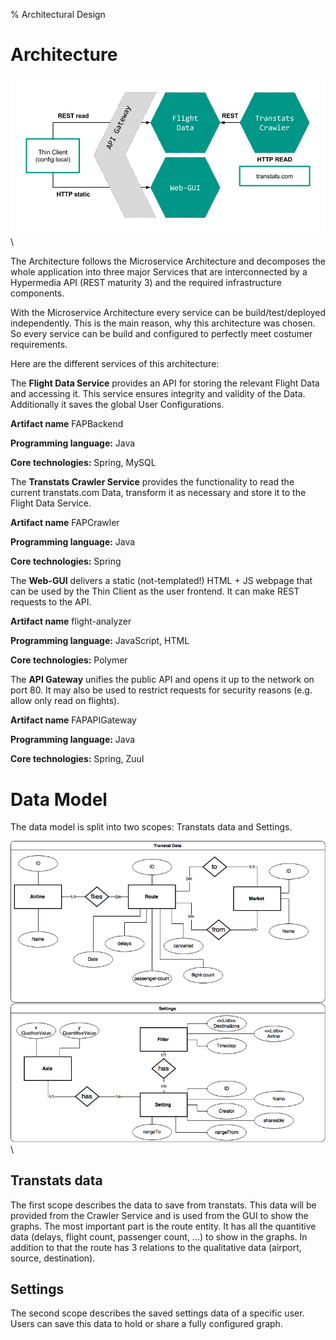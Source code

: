 % Architectural Design

# Architecture

![Architektur Diagramm](architecture.png)\

The Architecture follows the Microservice Architecture and decomposes the whole application into three major Services that are interconnected by a Hypermedia API (REST maturity 3) and the required infrastructure components.

With the Microservice Architecture every service can be build/test/deployed independently. This is the main reason, why this
architecture was chosen. So every service can be build and configured to
perfectly meet costumer requirements.

Here are the different services of this architecture:

The **Flight Data Service** provides an API for storing the relevant Flight Data and accessing it. This service ensures integrity and validity of the Data. Additionally it saves the global User Configurations.

**Artifact name** FAPBackend

**Programming language:** Java

**Core technologies:** Spring, MySQL

The **Transtats Crawler Service** provides the functionality to read the current transtats.com Data, transform it as necessary and store it to the Flight Data Service.

**Artifact name** FAPCrawler

**Programming language:** Java

**Core technologies:** Spring

The **Web-GUI** delivers a static (not-templated!) HTML + JS webpage that can be used by the Thin Client as the user frontend. It can make REST requests to the API.

**Artifact name** flight-analyzer

**Programming language:** JavaScript, HTML

**Core technologies:** Polymer

The **API Gateway** unifies the public API and opens it up to the network on port 80. It may also be used to restrict requests for security reasons (e.g. allow only read on flights).

**Artifact name** FAPAPIGateway

**Programming language:** Java

**Core technologies:** Spring, Zuul

# Data Model

The data model is split into two scopes: Transtats data and Settings.

![](model.png)\


## Transtats data

The first scope describes the data to save from transtats. This data will be provided from the Crawler Service and is used from the GUI to show the graphs. The most important part is the route entity. It has all the quantitive data (delays, flight count, passenger count, ...) to show in the graphs. In addition to that the route has 3 relations to the qualitative data (airport, source, destination).

## Settings

The second scope describes the saved settings data of a specific user. Users can save this data to hold or share a fully configured graph.
